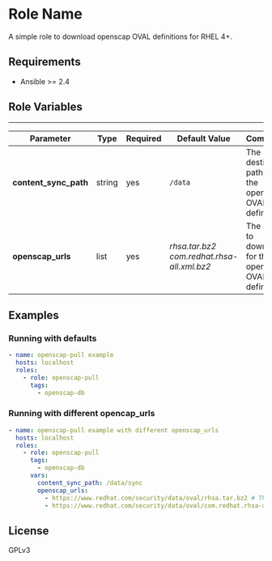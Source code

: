 Role Name
=========

A simple role to download openscap OVAL definitions for RHEL 4+.

Requirements
------------

- Ansible >= 2.4

Role Variables
--------------
--------------

| Parameter | Type | Required |  Default Value | Comments |
| --------- | ---- | -------- | -------------- | -------- |
| **content_sync_path** | string | yes | `/data` | The destination path for the openscap OVAL definitions |
| **openscap_urls** | list | yes | *rhsa.tar.bz2<br />com.redhat.rhsa-all.xml.bz2* | The URLs to download for the openscap OVAL definitions |

Examples
--------

### Running with defaults
```yaml
- name: openscap-pull example
  hosts: localhost
  roles:
    - role: openscap-pull
      tags:
        - openscap-db
```

### Running with different opencap_urls
```yaml
- name: openscap-pull example with different openscap_urls
  hosts: localhost
  roles:
    - role: openscap-pull
      tags:
        - openscap-db
      vars:
        content_sync_path: /data/sync
        openscap_urls:
          - https://www.redhat.com/security/data/oval/rhsa.tar.bz2 # This is the default
          - https://www.redhat.com/security/data/oval/com.redhat.rhsa-all.xml.bz2 # This is the default
```

License
-------

GPLv3
